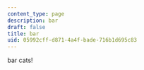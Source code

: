 ```yaml
---
content_type: page
description: bar
draft: false
title: bar
uid: 05992cff-d871-4a4f-bade-716b1d695c83
---
```

bar cats!